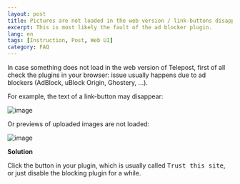 ```yaml
---
layout: post
title: Pictures are not loaded in the web version / link-buttons disappear
excerpt: This is most likely the fault of the ad blocker plugin.
lang: en
tags: [Instruction, Post, Web UI]
category: FAQ
---
```


In case something does not load in the web version of Telepost, first of all check the plugins in your browser: issue usually happens due to ad blockers (AdBlock, uBlock Origin, Ghostery, ...).

For example, the text of a link-button may disappear:

![image](https://user-images.githubusercontent.com/24430718/104624934-37c23880-56a5-11eb-9afd-ff75eb61fed3.png)

Or previews of uploaded images are not loaded:

![image](https://user-images.githubusercontent.com/24430718/108559943-0e807200-730d-11eb-88f6-3a693dca70aa.png)

**Solution**

Click the button in your plugin, which is usually called <kbd>Trust this site</kbd>, or just disable the blocking plugin for a while.
